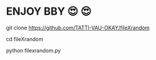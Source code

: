 # ENJOY BBY 😍 😍 
git clone https://github.com/TATTI-VAU-OKAY/fileXrandom

cd fileXrandom

python filexrandom.py
